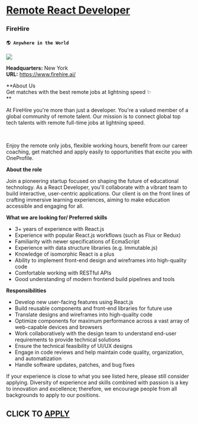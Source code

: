 # [Remote React Developer](https://www.remotewlb.com/apply/remote-react-developer)  
### FireHire  
#### `🌎 Anywhere in the World`  
![](https://we-work-remotely.imgix.net/logos/0136/3976/logo.gif?ixlib=rails-4.0.0&w=50&h=50&dpr=2&fit=fill&auto=compress)

**Headquarters:** New York  
**URL:** https://www.firehire.ai/

**About Us  
Get matches with the best remote jobs at lightning speed ✨  
**  

At FireHire you're more than just a developer. You're a valued member of a global community of remote talent. Our mission is to connect global top tech talents with remote full-time jobs at lightning speed.

​

Enjoy the remote only jobs, flexible working hours, benefit from our career coaching, get matched and apply easily to opportunities that excite you with OneProfile.

  
  
**About the role**

Join a pioneering startup focused on shaping the future of educational technology. As a React Developer, you'll collaborate with a vibrant team to build interactive, user-centric applications. Our client is on the front lines of crafting immersive learning experiences, aiming to make education accessible and engaging for all.

  
  

**What we are looking for/ Preferred skills**

  * 3+ years of experience with React.js
  * Experience with popular React.js workflows (such as Flux or Redux)
  * Familiarity with newer specifications of EcmaScript
  * Experience with data structure libraries (e.g. Immutable.js)
  * Knowledge of isomorphic React is a plus
  * Ability to implement front-end design and wireframes into high-quality code
  * Comfortable working with RESTful APIs
  * Good understanding of modern frontend build pipelines and tools

  

**Responsibilities**

  * Develop new user-facing features using React.js
  * Build reusable components and front-end libraries for future use
  * Translate designs and wireframes into high-quality code
  * Optimize components for maximum performance across a vast array of web-capable devices and browsers
  * Work collaboratively with the design team to understand end-user requirements to provide technical solutions
  * Ensure the technical feasibility of UI/UX designs
  * Engage in code reviews and help maintain code quality, organization, and automatization
  * Handle software updates, patches, and bug fixes

  

If your experience is close to what you see listed here, please still consider applying. Diversity of experience and skills combined with passion is a key to innovation and excellence; therefore, we encourage people from all backgrounds to apply to our positions.  
  

  

  
## CLICK TO [APPLY](https://www.remotewlb.com/apply/remote-react-developer)

